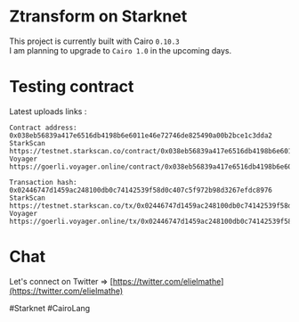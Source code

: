 # Ztransform on Starknet

This project is currently built with Cairo `0.10.3`   
I am planning to upgrade to `Cairo 1.0` in the upcoming days.

# Testing contract  

Latest uploads links : 

```
Contract address: 0x038eb56839a417e6516db4198b6e6011e46e72746de825490a00b2bce1c3dda2
StarkScan https://testnet.starkscan.co/contract/0x038eb56839a417e6516db4198b6e6011e46e72746de825490a00b2bce1c3dda2
Voyager   https://goerli.voyager.online/contract/0x038eb56839a417e6516db4198b6e6011e46e72746de825490a00b2bce1c3dda2

Transaction hash: 0x02446747d1459ac248100db0c74142539f58d0c407c5f972b98d3267efdc8976
StarkScan https://testnet.starkscan.co/tx/0x02446747d1459ac248100db0c74142539f58d0c407c5f972b98d3267efdc8976
Voyager   https://goerli.voyager.online/tx/0x02446747d1459ac248100db0c74142539f58d0c407c5f972b98d3267efdc8976
```

# Chat 

Let's connect on Twitter =>  [https://twitter.com/elielmathe](https://twitter.com/elielmathe)

#Starknet #CairoLang 